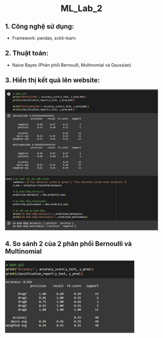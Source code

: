 <div align = center>
<h1>ML_Lab_2</h1>
</div>

## 1. Công nghệ sử dụng:

 - Framework: pandas, sckit-learn

## 2. Thuật toán:

 - Naive Bayes (Phân phối Bernoulli, Multinomial và Gaussian)

## 3. Hiển thị kết quả lên website:

![Cau1](cau1.png)

## 4. So sánh 2 của 2 phân phối Bernoulli và Multinomial

![Cau2](cau2.png)
